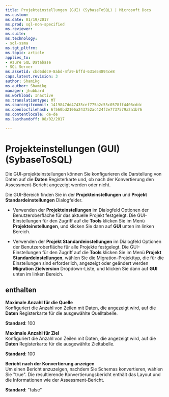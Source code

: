 ```yaml
---
title: Projekteinstellungen (GUI) (SybaseToSQL) | Microsoft Docs
ms.custom: 
ms.date: 01/19/2017
ms.prod: sql-non-specified
ms.reviewer: 
ms.suite: 
ms.technology:
- sql-ssma
ms.tgt_pltfrm: 
ms.topic: article
applies_to:
- Azure SQL Database
- SQL Server
ms.assetid: cbd6ddc9-8abd-4fa9-bffd-631e54894ce8
caps.latest.revision: 3
author: Shamikg
ms.author: Shamikg
manager: jhubbard
ms.workload: Inactive
ms.translationtype: MT
ms.sourcegitcommit: 1419847dd47435cef775a2c55c0578ff4406cddc
ms.openlocfilehash: 6f560bd2106a243752ac424f2e7737579a2a1b76
ms.contentlocale: de-de
ms.lasthandoff: 08/02/2017

---
```

# <a name="project-settings-gui-sybasetosql"></a>Projekteinstellungen (GUI) (SybaseToSQL)
Die GUI-projekteinstellungen können Sie konfigurieren die Darstellung von Daten auf die **Daten** Registerkarte und, ob nach der Konvertierung den Assessment-Bericht angezeigt werden oder nicht.  
  
Die GUI-Bereich finden Sie in der **Projekteinstellungen** und **Projekt Standardeinstellungen** Dialogfelder.  
  
-   Verwenden der **Projekteinstellungen** im Dialogfeld Optionen der Benutzeroberfläche für das aktuelle Projekt festgelegt. Die GUI-Einstellungen für den Zugriff auf die **Tools** klicken Sie im Menü **Projekteinstellungen**, und klicken Sie dann auf **GUI** unten im linken Bereich.  
  
-   Verwenden der **Projekt Standardeinstellungen** im Dialogfeld Optionen der Benutzeroberfläche für alle Projekte festgelegt. Die GUI-Einstellungen für den Zugriff auf die **Tools** klicken Sie im Menü **Projekt Standardeinstellungen**, wählen Sie die Migration-Projekttyp, die für die Einstellungen sind erforderlich, angezeigt oder geändert werden **Migration Zielversion** Dropdown-Liste, und klicken Sie dann auf **GUI** unten im linken Bereich.  
  
## <a name="options"></a>enthalten  
**Maximale Anzahl für die Quelle**  
Konfiguriert die Anzahl von Zeilen mit Daten, die angezeigt wird, auf die **Daten** Registerkarte für die ausgewählte Quelltabelle.  
  
**Standard**: 100  
  
**Maximale Anzahl für Ziel**  
Konfiguriert die Anzahl von Zeilen mit Daten, die angezeigt wird, auf die **Daten** Registerkarte für die ausgewählte Zieltabelle.  
  
**Standard**: 100  
  
**Bericht nach der Konvertierung anzeigen**  
Um einen Bericht anzuzeigen, nachdem Sie Schemas konvertieren, wählen Sie "true". Die resultierende Konvertierungsbericht enthält das Layout und die Informationen wie der Assessment-Bericht.  
  
**Standard**: "false"  
  

